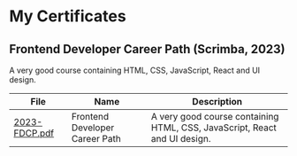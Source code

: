 # My Certificates

## Frontend Developer Career Path (Scrimba, 2023)

A very good course containing HTML, CSS, JavaScript, React and UI design.

| File                                       | Name                           | Description                                                               |
| ------------------------------------------ | ------------------------------ | ------------------------------------------------------------------------- |
| [2023-FDCP.pdf](./2023-FDCP.pdf) | Frontend Developer Career Path | A very good course containing HTML, CSS, JavaScript, React and UI design. |
